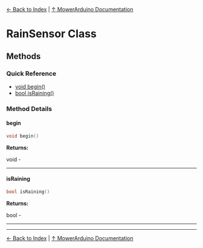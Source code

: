 [← Back to Index](../README.md) | [↑ MowerArduino Documentation](../README.md)

# RainSensor Class

## Methods

### Quick Reference

- [void begin()](#begin)
- [bool isRaining()](#israining)

### Method Details

#### begin

```cpp
void begin()
```

**Returns:**

void - 

---

#### isRaining

```cpp
bool isRaining()
```

**Returns:**

bool - 

---

---

[← Back to Index](../README.md) | [↑ MowerArduino Documentation](../README.md)

